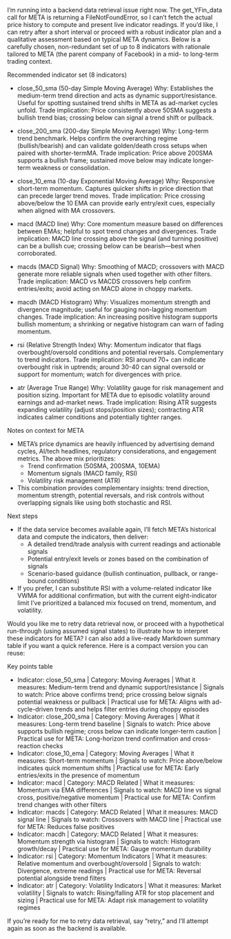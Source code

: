 I’m running into a backend data retrieval issue right now. The get_YFin_data call for META is returning a FileNotFoundError, so I can’t fetch the actual price history to compute and present live indicator readings. If you’d like, I can retry after a short interval or proceed with a robust indicator plan and a qualitative assessment based on typical META dynamics. Below is a carefully chosen, non-redundant set of up to 8 indicators with rationale tailored to META (the parent company of Facebook) in a mid- to long-term trading context.

Recommended indicator set (8 indicators)
- close_50_sma (50-day Simple Moving Average)
  Why: Establishes the medium-term trend direction and acts as dynamic support/resistance. Useful for spotting sustained trend shifts in META as ad-market cycles unfold.
  Trade implication: Price consistently above 50SMA suggests a bullish trend bias; crossing below can signal a trend shift or pullback.

- close_200_sma (200-day Simple Moving Average)
  Why: Long-term trend benchmark. Helps confirm the overarching regime (bullish/bearish) and can validate golden/death cross setups when paired with shorter-termMA.
  Trade implication: Price above 200SMA supports a bullish frame; sustained move below may indicate longer-term weakness or consolidation.

- close_10_ema (10-day Exponential Moving Average)
  Why: Responsive short-term momentum. Captures quicker shifts in price direction that can precede larger trend moves.
  Trade implication: Price crossing above/below the 10 EMA can provide early entry/exit cues, especially when aligned with MA crossovers.

- macd (MACD line)
  Why: Core momentum measure based on differences between EMAs; helpful to spot trend changes and divergences.
  Trade implication: MACD line crossing above the signal (and turning positive) can be a bullish cue; crossing below can be bearish—best when corroborated.

- macds (MACD Signal)
  Why: Smoothing of MACD; crossovers with MACD generate more reliable signals when used together with other filters.
  Trade implication: MACD vs MACDS crossovers help confirm entries/exits; avoid acting on MACD alone in choppy markets.

- macdh (MACD Histogram)
  Why: Visualizes momentum strength and divergence magnitude; useful for gauging non-lagging momentum changes.
  Trade implication: An increasing positive histogram supports bullish momentum; a shrinking or negative histogram can warn of fading momentum.

- rsi (Relative Strength Index)
  Why: Momentum indicator that flags overbought/oversold conditions and potential reversals. Complementary to trend indicators.
  Trade implication: RSI around 70+ can indicate overbought risk in uptrends; around 30-40 can signal oversold or support for momentum; watch for divergences with price.

- atr (Average True Range)
  Why: Volatility gauge for risk management and position sizing. Important for META due to episodic volatility around earnings and ad-market news.
  Trade implication: Rising ATR suggests expanding volatility (adjust stops/position sizes); contracting ATR indicates calmer conditions and potentially tighter ranges.

Notes on context for META
- META’s price dynamics are heavily influenced by advertising demand cycles, AI/tech headlines, regulatory considerations, and engagement metrics. The above mix prioritizes:
  - Trend confirmation (50SMA, 200SMA, 10EMA)
  - Momentum signals (MACD family, RSI)
  - Volatility risk management (ATR)
- This combination provides complementary insights: trend direction, momentum strength, potential reversals, and risk controls without overlapping signals like using both stochastic and RSI.

Next steps
- If the data service becomes available again, I’ll fetch META’s historical data and compute the indicators, then deliver:
  - A detailed trend/trade analysis with current readings and actionable signals
  - Potential entry/exit levels or zones based on the combination of signals
  - Scenario-based guidance (bullish continuation, pullback, or range-bound conditions)
- If you prefer, I can substitute RSI with a volume-related indicator like VWMA for additional confirmation, but with the current eight-indicator limit I’ve prioritized a balanced mix focused on trend, momentum, and volatility.

Would you like me to retry data retrieval now, or proceed with a hypothetical run-through (using assumed signal states) to illustrate how to interpret these indicators for META? I can also add a live-ready Markdown summary table if you want a quick reference. Here is a compact version you can reuse:

Key points table
- Indicator: close_50_sma | Category: Moving Averages | What it measures: Medium-term trend and dynamic support/resistance | Signals to watch: Price above confirms trend; price crossing below signals potential weakness or pullback | Practical use for META: Aligns with ad-cycle-driven trends and helps filter entries during choppy episodes
- Indicator: close_200_sma | Category: Moving Averages | What it measures: Long-term trend baseline | Signals to watch: Price above supports bullish regime; cross below can indicate longer-term caution | Practical use for META: Long-horizon trend confirmation and cross-reaction checks
- Indicator: close_10_ema | Category: Moving Averages | What it measures: Short-term momentum | Signals to watch: Price above/below indicates quick momentum shifts | Practical use for META: Early entries/exits in the presence of momentum
- Indicator: macd | Category: MACD Related | What it measures: Momentum via EMA differences | Signals to watch: MACD line vs signal cross, positive/negative momentum | Practical use for META: Confirm trend changes with other filters
- Indicator: macds | Category: MACD Related | What it measures: MACD signal line | Signals to watch: Crossovers with MACD line | Practical use for META: Reduces false positives
- Indicator: macdh | Category: MACD Related | What it measures: Momentum strength via histogram | Signals to watch: Histogram growth/decay | Practical use for META: Gauge momentum durability
- Indicator: rsi | Category: Momentum Indicators | What it measures: Relative momentum and overbought/oversold | Signals to watch: Divergence, extreme readings | Practical use for META: Reversal potential alongside trend filters
- Indicator: atr | Category: Volatility Indicators | What it measures: Market volatility | Signals to watch: Rising/falling ATR for stop placement and sizing | Practical use for META: Adapt risk management to volatility regimes

If you’re ready for me to retry data retrieval, say “retry,” and I’ll attempt again as soon as the backend is available.
